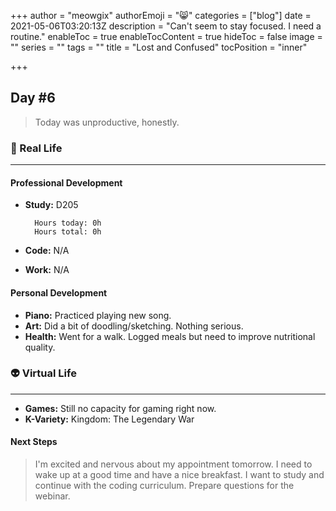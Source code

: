 +++
author = "meowgix"
authorEmoji = "😸"
categories = ["blog"]
date = 2021-05-06T03:20:13Z
description = "Can't seem to stay focused. I need a routine."
enableToc = true
enableTocContent = true
hideToc = false
image = ""
series = ""
tags = ""
title = "Lost and Confused"
tocPosition = "inner"

+++
## Day #6

> Today was unproductive, honestly.

### 🌱 Real Life

***

#### Professional Development

* **Study:**  D205

        Hours today: 0h
        Hours total: 0h
* **Code:**  N/A
* **Work:**  N/A

#### Personal Development

* **Piano:**  Practiced playing new song.
* **Art:**  Did a bit of doodling/sketching. Nothing serious.
* **Health:**  Went for a walk. Logged meals but need to improve nutritional quality.

### 👽 Virtual Life

***

* **Games:**  Still no capacity for gaming right now.
* **K-Variety:**  Kingdom: The Legendary War

#### Next Steps

> I'm excited and nervous about my appointment tomorrow. I need to wake up at a good time and have a nice breakfast. I want to study and continue with the coding curriculum. Prepare questions for the webinar.